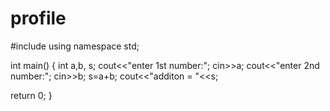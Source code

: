 # profile
#include <iostream>
using namespace std;

int main()
{
int a,b, s;
cout<<"enter 1st number:";
cin>>a;
cout<<"enter 2nd number:";
cin>>b;
s=a+b;
cout<<"additon = "<<s;

return 0;
}
